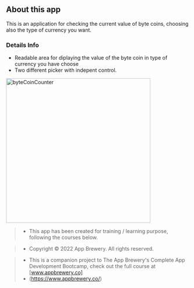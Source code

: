 ## About this app

This is an application for checking the current value of byte coins, choosing also the type of currency you want.

### Details Info

* Readable area for diplaying the value of the byte coin in type of currency you have choose
* Two different picker with indepent control.

<img width="396" alt="byteCoinCounter" src="https://user-images.githubusercontent.com/32853291/199743218-62b4e420-3961-4546-bd0e-add020980193.png">


>* This app has been created for training / learning purpose, following the courses below.

>* Copyright © 2022 App Brewery. All rights reserved.

>* This is a companion project to The App Brewery's Complete App Development Bootcamp, check out the full course at [www.appbrewery.co]
>* (https://www.appbrewery.co/)
